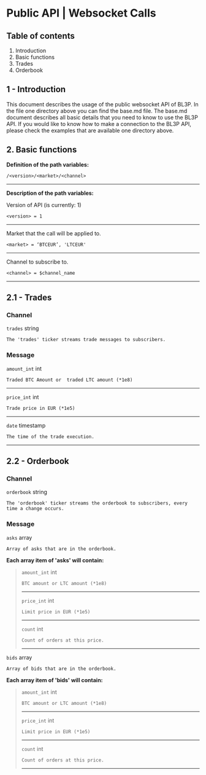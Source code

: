 # Public API | Websocket Calls

## Table of contents

1. Introduction
2. Basic functions
  1. Trades
  2. Orderbook

## 1 - Introduction

This document describes the usage of the public websocket API of BL3P.
In the file one directory above you can find the base.md file.
The base.md document describes all basic details that you need to know to use the BL3P API.
If you would like to know how to make a connection to the BL3P API, please check the examples that are available one directory above.

## 2. Basic functions

**Definition of the path variables:**
```
/<version>/<market>/<channel>
```
___
**Description of the path variables:**

Version of API (is currently: 1)
```
<version> = 1
```
___
Market that the call will be applied to.

```
<market> = ‘BTCEUR’, 'LTCEUR'
```
___
Channel to subscribe to.
```
<channel> = $channel_name
```
___

## 2.1 - Trades

### Channel
`trades` string

```
The 'trades' ticker streams trade messages to subscribers.
```

### Message

`amount_int` int
```
Traded BTC Amount or  traded LTC amount (*1e8)
```
___
`price_int` int
```
Trade price in EUR (*1e5)
```
___
`date` timestamp
```
The time of the trade execution.
```
___


## 2.2 - Orderbook

### Channel
`orderbook` string
```
The 'orderbook' ticker streams the orderbook to subscribers, every time a change occurs.
```

### Message

`asks` array
```
Array of asks that are in the orderbook.
```
**Each array item of 'asks' will contain:**

>`amount_int` int
>```
>BTC amount or LTC amount (*1e8)
>```
>___
>`price_int` int
>```
>Limit price in EUR (*1e5)
>```
>___
>`count` int
>```
>Count of orders at this price.
>```
>
>___

`bids` array
```
Array of bids that are in the orderbook.
```
**Each array item of 'bids' will contain:**

>`amount_int` int
>```
>BTC amount or LTC amount (*1e8)
>```
>___
>`price_int` int
>```
>Limit price in EUR (*1e5)
>```
>___
>`count` int
>```
>Count of orders at this price.
>```
>
>___
